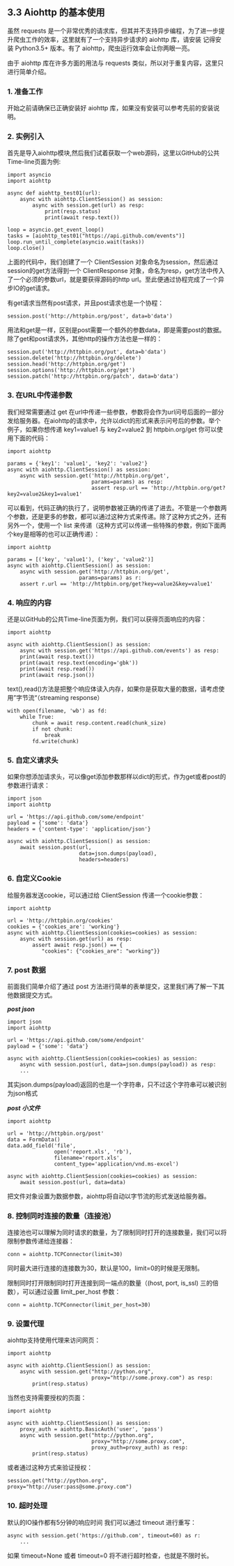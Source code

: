 ## 3.3 Aiohttp 的基本使用

虽然 requests 是一个非常优秀的请求库，但其并不支持异步编程，为了进一步提升爬虫工作的效率，这里就有了一个支持异步请求的 aiohttp 库，请安装 记得安装 Python3.5+ 版本。有了 aiohttp，爬虫运行效率会让你两眼一亮。

由于 aiohttp 库在许多方面的用法与 requests 类似，所以对于重复内容，这里只进行简单介绍。

### 1. 准备工作
开始之前请确保已正确安装好 aiohttp 库，如果没有安装可以参考先前的安装说明。

### 2. 实例引入
首先是导入aiohttp模块,然后我们试着获取一个web源码，这里以GitHub的公共Time-line页面为例:

```
import asyncio
import aiohttp

async def aiohttp_test01(url):
    async with aiohttp.ClientSession() as session:
        async with session.get(url) as resp:
            print(resp.status)
            print(await resp.text())

loop = asyncio.get_event_loop()
tasks = [aiohttp_test01("https://api.github.com/events")]
loop.run_until_complete(asyncio.wait(tasks))
loop.close()
```

上面的代码中，我们创建了一个 ClientSession 对象命名为session，然后通过session的get方法得到一个 ClientResponse 对象，命名为resp，get方法中传入了一个必须的参数url，就是要获得源码的http url。至此便通过协程完成了一个异步IO的get请求。

有get请求当然有post请求，并且post请求也是一个协程：

`session.post('http://httpbin.org/post', data=b'data')`

用法和get是一样，区别是post需要一个额外的参数data，即是需要post的数据。
除了get和post请求外，其他http的操作方法也是一样的：

```
session.put('http://httpbin.org/put', data=b'data')
session.delete('http://httpbin.org/delete')
session.head('http://httpbin.org/get')
session.options('http://httpbin.org/get')
session.patch('http://httpbin.org/patch', data=b'data')
```

### 3. 在URL中传递参数
我们经常需要通过 get 在url中传递一些参数，参数将会作为url问号后面的一部分发给服务器。在aiohttp的请求中，允许以dict的形式来表示问号后的参数。举个例子，如果你想传递 key1=value1 与 key2=value2 到 httpbin.org/get 你可以使用下面的代码：

```
import aiohttp

params = {'key1': 'value1', 'key2': 'value2'}
async with aiohttp.ClientSession() as session:
    async with session.get('http://httpbin.org/get',
                           params=params) as resp:
                           assert resp.url == 'http://httpbin.org/get?key2=value2&key1=value1'
```

可以看到，代码正确的执行了，说明参数被正确的传递了进去。不管是一个参数两个参数，还是更多的参数，都可以通过这种方式来传递。除了这种方式之外，还有另外一个，使用一个 list 来传递（这种方式可以传递一些特殊的参数，例如下面两个key是相等的也可以正确传递）：

```
import aiohttp

params = [('key', 'value1'), ('key', 'value2')]
async with aiohttp.ClientSession() as session:
    async with session.get('http://httpbin.org/get',
                       params=params) as r:
    assert r.url == 'http://httpbin.org/get?key=value2&key=value1'
```

### 4. 响应的内容
还是以GitHub的公共Time-line页面为例，我们可以获得页面响应的内容：

```
import aiohttp

async with aiohttp.ClientSession() as session:
    async with session.get('https://api.github.com/events') as resp:
    print(await resp.text())
    print(await resp.text(encoding='gbk'))
    print(await resp.read())
    print(await resp.json())
```

text(),read()方法是把整个响应体读入内存，如果你是获取大量的数据，请考虑使用”字节流“（streaming response）

```
with open(filename, 'wb') as fd:
    while True:
        chunk = await resp.content.read(chunk_size)
        if not chunk:
            break
        fd.write(chunk)
```

### 5. 自定义请求头
如果你想添加请求头，可以像get添加参数那样以dict的形式，作为get或者post的参数进行请求：

```
import json
import aiohttp

url = 'https://api.github.com/some/endpoint'
payload = {'some': 'data'}
headers = {'content-type': 'application/json'}

async with aiohttp.ClientSession() as session:
    await session.post(url,
                       data=json.dumps(payload),
                       headers=headers)
```

### 6. 自定义Cookie
给服务器发送cookie，可以通过给 ClientSession 传递一个cookie参数：

```
import aiohttp

url = 'http://httpbin.org/cookies'
cookies = {'cookies_are': 'working'}
async with aiohttp.ClientSession(cookies=cookies) as session:
    async with session.get(url) as resp:
        assert await resp.json() == {
           "cookies": {"cookies_are": "working"}}
```

### 7. post 数据
前面我们简单介绍了通过 post 方法进行简单的表单提交，这里我们再了解一下其他数据提交方式。

***post json***

```
import json
import aiohttp

url = 'https://api.github.com/some/endpoint'
payload = {'some': 'data'}

async with aiohttp.ClientSession(cookies=cookies) as session:
    async with session.post(url, data=json.dumps(payload)) as resp:
    ...
```

其实json.dumps(payload)返回的也是一个字符串，只不过这个字符串可以被识别为json格式

***post 小文件***

```
import aiohttp

url = 'http://httpbin.org/post'
data = FormData()
data.add_field('file',
               open('report.xls', 'rb'),
               filename='report.xls',
               content_type='application/vnd.ms-excel')

async with aiohttp.ClientSession(cookies=cookies) as session:
    await session.post(url, data=data)
```

把文件对象设置为数据参数，aiohttp将自动以字节流的形式发送给服务器。

### 8. 控制同时连接的数量（连接池）
连接池也可以理解为同时请求的数量，为了限制同时打开的连接数量，我们可以将限制参数传递给连接器：

`conn = aiohttp.TCPConnector(limit=30)`

同时最大进行连接的连接数为30，默认是100，limit=0的时候是无限制。

限制同时打开限制同时打开连接到同一端点的数量（(host, port, is_ssl) 三的倍数），可以通过设置 limit_per_host 参数：

`conn = aiohttp.TCPConnector(limit_per_host=30)`

### 9. 设置代理
aiohttp支持使用代理来访问网页：

```
import aiohttp

async with aiohttp.ClientSession() as session:
    async with session.get("http://python.org",
                           proxy="http://some.proxy.com") as resp:
        print(resp.status)
```

当然也支持需要授权的页面：

```
import aiohttp

async with aiohttp.ClientSession() as session:
    proxy_auth = aiohttp.BasicAuth('user', 'pass')
    async with session.get("http://python.org",
                           proxy="http://some.proxy.com",
                           proxy_auth=proxy_auth) as resp:
        print(resp.status)
```

或者通过这种方式来验证授权：

`session.get("http://python.org", proxy="http://user:pass@some.proxy.com")`


### 10. 超时处理
 默认的IO操作都有5分钟的响应时间 我们可以通过 timeout 进行重写：

```
async with session.get('https://github.com', timeout=60) as r:
    ...
```

如果 timeout=None 或者 timeout=0 将不进行超时检查，也就是不限时长。
